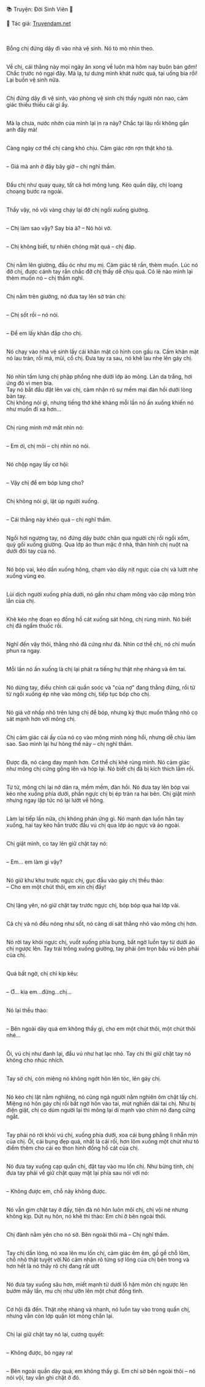 📚 Truyện: Đời Sinh Viên 🔞
<br>
<p>📖 Tác giả: <a href="https://truyendam.net" target="_blank" title="Truyện sex người lớn, truyện 18+ tại Truyendam.net">Truyendam.net</a></p>
<br></br>
Bỗng chị đứng dậy đi vào nhà vệ sinh. Nó tò mò nhìn theo.<br></br>

Về chị, cái thằng này mọi ngày ăn xong về luôn mà hôm nay buôn bán gớm! Chắc trước nó ngại đây. Mà lạ, tự dưng mình khát nước quá, tại uống bia rồi! Lại buồn vệ sinh nữa.<br></br>

Chị đứng dậy đi vệ sinh, vào phòng vệ sinh chị thấy người nôn nao, cảm giác thiếu thiếu cái gì ấy.<br></br>

Mà lạ chưa, nước nhờn của mình lại ịn ra này? Chắc tại lâu rồi không gần anh đây mà!<br></br>

Càng ngày cơ thể chị càng khó chịu. Cảm giác rờn rợn thật khó tả.<br></br>

– Giá mà anh ở đây bây giờ – chị nghĩ thầm.<br></br>

Đầu chị như quay quay, tất cả hơi mông lung. Kéo quần dậy, chị loạng choạng bước ra ngoài.<br></br>

Thấy vậy, nó vội vàng chạy lại đỡ chị ngồi xuống giường.<br></br>

– Chị làm sao vậy? Say bia à? – Nó hỏi vờ.<br></br>

– Chị không biết, tự nhiên chóng mặt quá – chị đáp.<br></br>

Chị nằm lên giường, đầu óc như mụ mị. Cảm giác tê rần, thèm muốn. Lúc nó đỡ chị, được cánh tay rắn chắc đỡ chị thấy dễ chịu quá. Có lẽ nào mình lại thèm muốn nó – chị thầm nghĩ.<br></br>

Chị nằm trên giường, nó đưa tay lên sờ trán chị:<br></br>

– Chị sốt rồi – nó nói.<br></br>

– Để em lấy khăn đắp cho chị.<br></br>

Nó chạy vào nhà vệ sinh lấy cái khăn mặt có hình con gấu ra. Cầm khăn mặt nó lau trán, rồi má, mũi, cổ chị. Đưa tay ra sau, nó khẽ lau nhẹ lên gáy chị.<br></br>

Nó nhìn tấm lưng chị phập phồng nhẹ dưới lớp áo mỏng. Làn da trắng, hơi ửng đỏ vì men bia.<br>
Tay nó bắt đầu đặt lên vai chị, cảm nhận rõ sự mềm mại đàn hồi dưới lòng bàn tay.<br>
Chị không nói gì, nhưng tiếng thở khẽ khàng mỗi lần nó ấn xuống khiến nó như muốn đi xa hơn...<br></br>

Chị rùng mình mở mắt nhìn nó:<br></br>

– Em ơi, chị mỏi – chị nhìn nó nói.<br></br>

Nó chộp ngay lấy cơ hội:<br></br>

– Vậy chị để em bóp lưng cho?<br></br>

Chị không nói gì, lật úp người xuống.<br></br>

– Cái thằng này khéo quá – chị nghĩ thầm.<br></br>

Ngồi hơi ngượng tay, nó đứng dậy bước chân qua người chị rồi ngồi xổm, quỳ gối xuống giường. Qua lớp áo thun mặc ở nhà, thân hình chị nuột nà dưới đôi tay của nó.<br></br>

Nó bóp vai, kéo dần xuống hông, chạm vào dây nịt ngực của chị và lướt nhẹ xuống vùng eo.<br></br>

Lùi dịch người xuống phía dưới, nó gần như chạm mông vào cặp mông tròn lẳn của chị.<br></br>

Khẽ kéo nhẹ đoạn eo đồng hồ cát xuống sát hông, chị rùng mình. Nó biết chị đã ngấm thuốc rồi.<br></br>

Nghĩ đến vậy thôi, thằng nhỏ đã cứng như đá. Nhìn cơ thể chị, nó chỉ muốn phun ra ngay.<br></br>

Mỗi lần nó ấn xuống là chị lại phát ra tiếng hự thật nhẹ nhàng và êm tai.<br></br>

Nó dừng tay, điều chỉnh cái quần soóc và "của nợ" đang thẳng đứng, rồi từ từ ngồi xuống ép nhẹ vào mông chị, tiếp tục bóp cho chị.<br></br>

Nó giả vờ nhấp nhô trên lưng chị để bóp, nhưng kỳ thực muốn thằng nhỏ cọ sát mạnh hơn với mông chị.<br></br>

Chị cảm giác cái ấy của nó cọ vào mông mình nóng hổi, nhưng dễ chịu làm sao. Sao mình lại hư hỏng thế này – chị nghĩ thầm.<br></br>

Được đà, nó càng day mạnh hơn. Cơ thể chị khẽ rùng mình. Nó cảm giác như mông chị cứng gồng lên và hóp lại. Nó biết chị đã bị kích thích lắm rồi.<br></br>

Từ từ, mông chị lại nở dãn ra, mềm mềm, đàn hồi. Nó đưa tay lên bóp vai kéo nhẹ xuống phía dưới, phần ngực chị bị ép tràn ra hai bên. Chị giật mình nhưng ngay lập tức nó lại lướt về hông.<br></br>

Làm lại tiếp lần nữa, chị không phản ứng gì. Nó mạnh dạn luồn hẳn tay xuống, hai tay kéo hẳn trước đầu vú chị qua lớp áo ngực và áo ngoài.<br></br>

Chị giật mình, co tay lên giữ chặt tay nó:<br></br>

– Em… em làm gì vậy?<br></br>

Nó giữ khư khư trước ngực chị, gục đầu vào gáy chị thều thào:<br>
– Cho em một chút thôi, em xin chị đấy!<br></br>

Chị lặng yên, nó giữ chặt tay trước ngực chị, bóp bóp qua hai lớp vải.<br></br>

Cả chị và nó đều nóng như sốt, nó càng dí sát thằng nhỏ vào mông chị hơn.<br></br>

Nó rời tay khỏi ngực chị, vuốt xuống phía bụng, bất ngờ luồn tay từ dưới áo chị ngược lên. Tay trái trống xuống giường, tay phải ôm trọn bầu vú bên phải của chị.<br></br>

Quá bất ngờ, chị chỉ kịp kêu:<br></br>

– Ơ… kìa em…đừng…chị…<br></br>

Nó lại thều thào:<br></br>

– Bên ngoài dày quá em không thấy gì, cho em một chút thôi, một chút thôi nhé…<br></br>

Ôi, vú chị như đanh lại, đầu vú như hạt lạc nhỏ. Tay chi thì giữ chặt tay nó không cho nhúc nhích.<br></br>

Tay sờ chị, còn miệng nó không ngớt hôn lên tóc, lên gáy chị.<br></br>

Nó kéo chị lật nằm nghiêng, nó cũng ngả người nằm nghiên ôm chặt lấy chị. Miệng nó hôn gáy chị rồi bất ngờ hôn vào tai, mút nghiến dái tai chị. Như bị điện giật, chị co dúm người lại thì mông lại dí mạnh vào chim nó đang cứng ngắt.<br></br>

Tay phải nó rời khỏi vú chị, xuống phía dưới, xoa cái bụng phẳng lì nhẵn mịn của chị. Ôi, cái bụng đẹp quá, nhất là cái rối, hơn lõm xuống một chút như tô điểm thêm cho cái eo thon hình đồng hồ cát của chị.<br></br>

Nó đưa tay xuống cạp quần chị, đặt tay vào mu lồn chị. Như bừng tỉnh, chị đưa tay phải về giữ chặt quay mặt lại phía sau nói với nó:<br></br>

– Không được em, chỗ này không được.<br></br>

Nó vẫn gim chặt tay ở đấy, tiện đà nó hôn luôn môi chị, chị vội né nhưng không kịp. Dứt nụ hôn, nó khẽ thì thào: Em chỉ ở bên ngoài thôi.<br></br>

Chị đành nằm yên cho nó sờ. Bên ngoài thôi mà – Chị nghĩ thầm.<br></br>

Tay chị dần lỏng, nó xoa lên mu lồn chị, cảm giác êm êm, gồ gề chỗ lõm, chỗ nhô thật tuyệt vời.Nó cảm nhận rõ từng sợ lông của chị bên trong và hơn hết là nó thấy rõ chị đang rất ướt <br></br>

Nó đưa tay xuống sâu hơn, miết mạnh từ dưới lỗ hậm môn chị ngược lên bướm mấy lần, mu chị như ưỡn lên một chút đồng tình.<br></br>

Cơ hội đã đến. Thật nhẹ nhàng và nhanh, nó luồn tay vào trong quần chị, nhưng vẫn còn lớp quần lót mỏng chắn lại.<br></br>

Chị lại giữ chặt tay nó lại, cương quyết:<br></br>

– Không được, bỏ ngay ra!<br></br>

– Bên ngoài quần dày quá, em không thấy gì. Em chỉ sờ bên ngoài thôi – nó nói vội, tay vẫn ghì chặt ở đó.<br></br>



<!-- truyện sex vợ bạn, vợ bạn ngon quá, hiếp dâm vợ bạn tại nhà, bạn chồng đụ vợ, truyện sex sinh viên, truyện sex xóm trọ,truyện sex hiếp dâm,truyện 18+,Truyện sex người lớn, Truyendam.net --><br></br>